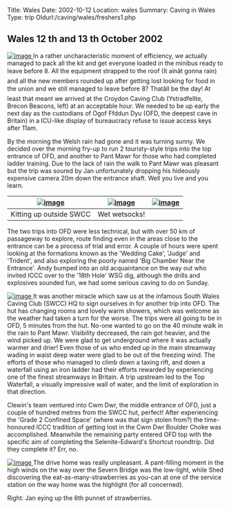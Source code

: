 Title: Wales 
Date: 2002-10-12
Location: wales
Summary: Caving in Wales
Type: trip
Oldurl:/caving/wales/freshers1.php


##  Wales 12  th  and 13  th  October 2002 

[ ![image](/caving/old/wales/croydenhut_tn.jpg) ](/caving/old/wales/croydenhut.jpg) In a rather uncharacteristic moment of efficiency, we actually managed to pack all the kit and get everyone loaded in the minibus ready to leave before 8. All the equipment strapped to the roof (It ainât gonna rain) and all the new members rounded up after getting lost looking for food in the union and we still managed to leave before 8? Thatâll be the day! At least that meant we arrived at the Croydon Caving Club (Ystradfellte, Brecon Beacons, left) at an acceptable hour. We needed to be up early the next day as the custodians of Ogof Ffddun Dyu (OFD, the deepest cave in Britain) in a ICU-like display of bureaucracy refuse to issue access keys after 11am. 

By the morning the Welsh rain had gone and it was turning sunny. We decided over the morning fry-up to run 2 touristy-style trips into the top entrance of OFD, and another to Pant Mawr for those who had completed ladder training. Due to the lack of rain the walk to Pant Mawr was pleasant but the trip was soured by Jan unfortunately dropping his hideously expensive camera 20m down the entrance shaft. Well you live and you learn. 

|  [ ![image](/caving/old/wales/kittingup1_tn.jpg) ](/caving/old/wales/kittingup1.jpg) |  [ ![image](/caving/old/wales/kittingup2_tn.jpg) ](/caving/old/wales/kittingup2.jpg) |  [ ![image](/caving/old/wales/clewinsock_tn.jpg) ](/caving/old/wales/clewinsock.jpg)  
---|---|---  
Kitting up outside SWCC  |  Wet wetsocks!   
  
The two trips into OFD were less technical, but with over 50 km of passageway to explore, route finding even in the areas close to the entrance can be a process of trial and error. A couple of hours were spent looking at the formations known as the 'Wedding Cake', 'Judge' and 'Trident', and also exploring the poorly named 'Big Chamber Near the Entrance'. Andy bumped into an old acquaintance on the way out who invited ICCC over to the '18th Hole' WSG dig, although the drills and explosives sounded fun, we had some serious caving to do on Sunday. 

[ ![image](/caving/old/wales/ofdentrance_tn.jpg) ](/caving/old/wales/ofdentrance.jpg) It was another miracle which saw us at the infamous South Wales Caving Club (SWCC) HQ to sign ourselves in for another trip into OFD. The hut has changing rooms and lovely warm showers, which was welcome as the weather had taken a turn for the worse. The trips were all going to be in OFD, 5 minutes from the hut. No-one wanted to go on the 40 minute walk in the rain to Pant Mawr. Visibility decreased, the rain got heavier, and the wind picked up. We were glad to get underground where it was actually warmer and drier! Even those of us who ended up in the main streamway wading in waist deep water were glad to be out of the freezing wind. The efforts of those who managed to climb down a taxing rift, and down a waterfall using an iron ladder had their efforts rewarded by experiencing one of the finest streamways in Britain. A trip upstream led to the Top Waterfall, a visually impressive wall of water, and the limit of exploration in that direction. 

Clewin's team ventured into Cwm Dwr, the middle entrance of OFD, just a couple of hundred metres from the SWCC hut, perfect! After experiencing the 'Grade 2 Confined Space' (where was that sign stolen from?) the time-honoured ICCC tradition of getting lost in the Cwm Dwr Boulder Choke was accomplished. Meanwhile the remaining party entered OFD top with the specific aim of completing the Selenite-Edward's Shortcut roundtrip. Did they complete it? Err, no. 

[ ![image](/caving/old/wales/janstrawberries_tn.jpg) ](/caving/old/wales/janstrawberries.jpg) The drive home was really unpleasant. A pant-filling moment in the high winds on the way over the Severn Bridge was the low-light, while Shed discovering the eat-as-many-strawberries as you-can at one of the service station on the way home was the highlight (for all concerned). 

Right: Jan eying up the 6th punnet of strawberries. 
